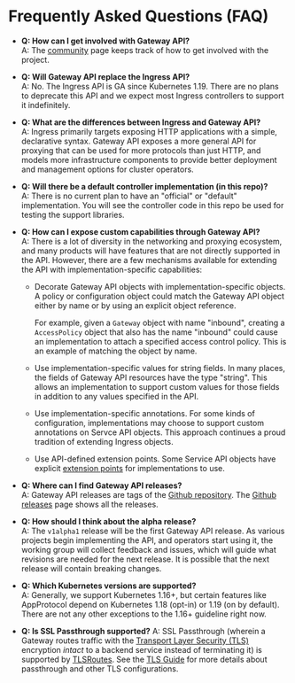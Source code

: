 # Frequently Asked Questions (FAQ)

*   **Q: How can I get involved with Gateway API?<br>**
    A: The [community](/contributing/community) page keeps track of how to get
    involved with the project.

*   **Q: Will Gateway API replace the Ingress API?<br>**
    A: No. The Ingress API is GA since Kubernetes 1.19. There are no
    plans to deprecate this API and we expect most Ingress controllers
    to support it indefinitely.

*   **Q: What are the differences between Ingress and Gateway API?<br>**
    A: Ingress primarily targets exposing HTTP applications with a
    simple, declarative syntax. Gateway API exposes a more general API
    for proxying that can be used for more protocols than just HTTP,
    and models more infrastructure components to provide better
    deployment and management options for cluster operators.

*   **Q: Will there be a default controller implementation (in this repo)?<br>**
    A: There is no current plan to have an "official" or "default"
    implementation. You will see the controller code in this repo be
    used for testing the support libraries.

*   **Q: How can I expose custom capabilities through Gateway API?<br>**
    A: There is a lot of diversity in the networking and proxying
    ecosystem, and many products will have features that are not directly
    supported in the API.  However, there are a few mechanisms available
    for extending the API with implementation-specific capabilities:

    * Decorate Gateway API objects with implementation-specific objects. A
      policy or configuration object could match the Gateway API object either
      by name or by using an explicit object reference.

        For example, given a `Gateway` object with name "inbound",
        creating a `AccessPolicy` object that also has the name "inbound"
        could cause an implementation to attach a specified access
        control policy. This is an example of matching the object by name.

    * Use implementation-specific values for string fields. In many
      places, the fields of Gateway API resources have the type
      "string". This allows an implementation to support custom values
      for those fields in addition to any values specified in the API.

    * Use implementation-specific annotations. For some kinds of
      configuration, implementations may choose to support custom
      annotations on Servce API objects. This approach continues
      a proud tradition of extending Ingress objects.

    * Use API-defined extension points. Some Service
      API objects have explicit [extension points](/concepts/api-overview#extension-points)
      for implementations to use.

*  **Q: Where can I find Gateway API releases?<br>**
   A: Gateway API releases are tags of the [Github repository][1].
   The [Github releases][2] page shows all the releases.

* **Q: How should I think about the alpha release?<br>**
  A: The `v1alpha1` release will be the first Gateway API release. As
  various projects begin implementing the API, and operators start using
  it, the working group will collect feedback and issues, which will
  guide what revisions are needed for the next release. It is possible
  that the next release will contain breaking changes.

* **Q: Which Kubernetes versions are supported?<br>**
  A: Generally, we support Kubernetes 1.16+, but certain features like 
  AppProtocol depend on Kubernetes 1.18 (opt-in) or 1.19 (on by default). 
  There are not any other exceptions to the 1.16+ guideline right now.

* **Q: Is SSL Passthrough supported?**
  A: SSL Passthrough (wherein a Gateway routes traffic with the [Transport
  Layer Security (TLS)][tls] encryption _intact_ to a backend service instead of
  terminating it) is supported by [TLSRoutes][tlsroute]. See the
  [TLS Guide][tlsguide] for more details about passthrough and other TLS
  configurations.

[1]: https://github.com/kubernetes-sigs/gateway-api
[2]: https://github.com/kubernetes-sigs/gateway-api/releases
[tls]:https://en.wikipedia.org/wiki/Transport_Layer_Security
[tlsroute]:/concepts/api-overview.md#tlsroute
[httproute]:/concepts/api-overview.md#httproute
[tlsguide]:/guides/tls.md
